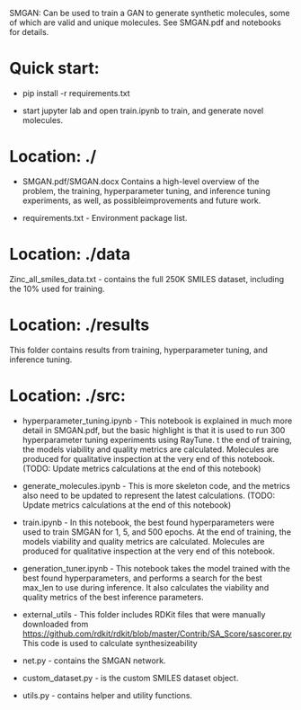 SMGAN: Can be used to train a GAN to generate synthetic molecules, some of which are valid and unique molecules. See SMGAN.pdf and notebooks for details.

Quick start:
============================================================================================================================================================================================
- pip install -r requirements.txt

- start jupyter lab and open train.ipynb to train, and generate novel molecules.


Location: ./
===========================================================================================================================================================================================

- SMGAN.pdf/SMGAN.docx Contains a high-level overview of the problem, the training, hyperparameter tuning, and inference tuning experiments, as well, as possibleimprovements and future work.

- requirements.txt - Environment package list.

Location: ./data
===========================================================================================================================================================================================
Zinc_all_smiles_data.txt - contains the full 250K SMILES dataset, including the 10% used for training. 

Location: ./results
===========================================================================================================================================================================================
This folder contains results from training, hyperparameter tuning, and inference tuning.

Location: ./src:
===========================================================================================================================================================================================
- hyperparameter_tuning.ipynb - This notebook is explained in much more detail in SMGAN.pdf, but the basic highlight is that it is used to run 300 hyperparameter tuning experiments using RayTune. t the end of training, the models viability and quality metrics are calculated. Molecules are produced for qualitative inspection at the very end of this notebook.
(TODO: Update metrics calculations at the end of this notebook)

- generate_molecules.ipynb - This is more skeleton code, and the metrics also need to be updated to represent the latest calculations.
(TODO: Update metrics calculations at the end of this notebook)

- train.ipynb - In this notebook, the best found hyperparameters were used to train SMGAN for 1, 5, and 500 epochs. At the end of training, the models viability and 
quality metrics are calculated. Molecules are produced for qualitative inspection at the very end of this notebook.

- generation_tuner.ipynb - This notebook takes the model trained with the best found hyperparameters, and performs a search for the best max_len to use during inference. It also calculates the viability and quality metrics of the best inference parameters. 

- external_utils - This folder includes RDKit files that were manually downloaded from https://github.com/rdkit/rdkit/blob/master/Contrib/SA_Score/sascorer.py This code is used to calculate synthesizeability

- net.py - contains the SMGAN network. 

- custom_dataset.py - is the custom SMILES dataset object.

- utils.py - contains helper and utility functions.